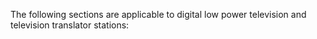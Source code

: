 The following sections are applicable to digital low power television and television translator stations:
                                

